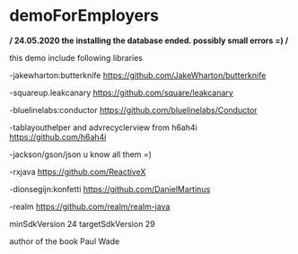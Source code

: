# demoForEmployers
**/
24.05.2020  the installing the database ended. possibly small errors =)
/**

this demo include following libraries

-jakewharton:butterknife https://github.com/JakeWharton/butterknife

-squareup.leakcanary https://github.com/square/leakcanary

-bluelinelabs:conductor https://github.com/bluelinelabs/Conductor

-tablayouthelper and advrecyclerview from h6ah4i https://github.com/h6ah4i

-jackson/gson/json u know all them =)

-rxjava https://github.com/ReactiveX

-dionsegijn:konfetti https://github.com/DanielMartinus

-realm https://github.com/realm/realm-java


minSdkVersion 24
targetSdkVersion 29

author of the book Paul Wade

